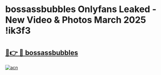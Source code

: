 # bossassbubbles Onlyfans Leaked - New Video & Photos March 2025 !ik3f3

# <h2><a href="https://9othq3.iuczelnia.edu.pl?title=bossassbubbles&ref=ik3f3">🔗👉 🔴 bossassbubbles</a></h2>

[![acn](https://github.com/user-attachments/assets/0f9c940e-d8b0-45ae-aac7-cd30a18b3e1c)](https://9othq3.iuczelnia.edu.pl?title=bossassbubbles&ref=ik3f3)

